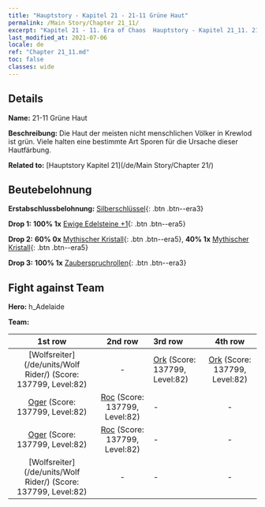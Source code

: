 ```yaml
---
title: "Hauptstory - Kapitel 21 - 21-11 Grüne Haut"
permalink: /Main Story/Chapter 21_11/
excerpt: "Kapitel 21 - 11. Era of Chaos  Hauptstory - Kapitel 21_11. 21-11 Grüne Haut"
last_modified_at: 2021-07-06
locale: de
ref: "Chapter 21_11.md"
toc: false
classes: wide
---
```


## Details

 **Name:** 21-11 Grüne Haut

 **Beschreibung:** Die Haut der meisten nicht menschlichen Völker in Krewlod ist grün. Viele halten eine bestimmte Art Sporen für die Ursache dieser Hautfärbung.

 **Related to:** [Hauptstory Kapitel 21](/de/Main Story/Chapter 21/)

## Beutebelohnung

 **Erstabschlussbelohnung:** [Silberschlüssel](/ItemsDE/con_693/){: .btn .btn--era3}

 **Drop 1:** **100% 1x** [Ewige Edelsteine +1](/ItemsDE/mat_72/){: .btn .btn--era5}

 **Drop 2:** **60% 0x** [Mythischer Kristall](/ItemsDE/mat_66/){: .btn .btn--era5}, **40% 1x** [Mythischer Kristall](/ItemsDE/mat_66/){: .btn .btn--era5}

 **Drop 3:** **100% 1x** [Zauberspruchrollen](/ItemsDE/con_694/){: .btn .btn--era3}


## Fight against Team
 **Hero:** h_Adelaide

 **Team:**


  | 1st row | 2nd row | 3rd row | 4th row |
  |:----:|:----:|:----|:----:|
  | [Wolfsreiter](/de/units/Wolf Rider/) (Score: 137799, Level:82)  | - | [Ork](/de/units/Orc/) (Score: 137799, Level:82)  | [Ork](/de/units/Orc/) (Score: 137799, Level:82)  |
  | [Oger](/de/units/Ogre/) (Score: 137799, Level:82)  | [Roc](/de/units/Roc/) (Score: 137799, Level:82)  | - | - |
  | [Oger](/de/units/Ogre/) (Score: 137799, Level:82)  | [Roc](/de/units/Roc/) (Score: 137799, Level:82)  | - | - |
  | [Wolfsreiter](/de/units/Wolf Rider/) (Score: 137799, Level:82)  | - | - | - |


